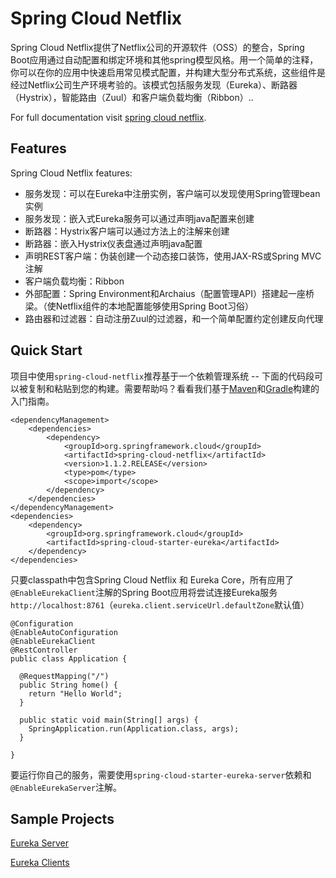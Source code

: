 # Spring Cloud Netflix

Spring Cloud Netflix提供了Netflix公司的开源软件（OSS）的整合，Spring Boot应用通过自动配置和绑定环境和其他spring模型风格。用一个简单的注释，你可以在你的应用中快速启用常见模式配置，并构建大型分布式系统，这些组件是经过Netflix公司生产环境考验的。该模式包括服务发现（Eureka）、断路器（Hystrix），智能路由（Zuul）和客户端负载均衡（Ribbon）..

For full documentation visit [spring cloud netflix](http://cloud.spring.io/spring-cloud-netflix/).

## Features

Spring Cloud Netflix features:

* 服务发现：可以在Eureka中注册实例，客户端可以发现使用Spring管理bean实例
* 服务发现：嵌入式Eureka服务可以通过声明java配置来创建
* 断路器：Hystrix客户端可以通过方法上的注解来创建
* 断路器：嵌入Hystrix仪表盘通过声明java配置
* 声明REST客户端：伪装创建一个动态接口装饰，使用JAX-RS或Spring MVC注解
* 客户端负载均衡：Ribbon
* 外部配置：Spring Environment和Archaius（配置管理API）搭建起一座桥梁。（使Netflix组件的本地配置能够使用Spring Boot习俗）
* 路由器和过滤器：自动注册Zuul的过滤器，和一个简单配置约定创建反向代理

## Quick Start

项目中使用`spring-cloud-netflix`推荐基于一个依赖管理系统 -- 下面的代码段可以被复制和粘贴到您的构建。需要帮助吗？看看我们基于[Maven](http://spring.io/guides/gs/maven/)和[Gradle](http://spring.io/guides/gs/gradle/)构建的入门指南。

	<dependencyManagement>
	    <dependencies>
	        <dependency>
	            <groupId>org.springframework.cloud</groupId>
	            <artifactId>spring-cloud-netflix</artifactId>
	            <version>1.1.2.RELEASE</version>
	            <type>pom</type>
	            <scope>import</scope>
	        </dependency>
	    </dependencies>
	</dependencyManagement>
	<dependencies>
	    <dependency>
	        <groupId>org.springframework.cloud</groupId>
	        <artifactId>spring-cloud-starter-eureka</artifactId>
	    </dependency>
	</dependencies>

只要classpath中包含Spring Cloud Netflix 和 Eureka Core，所有应用了 `@EnableEurekaClient`注解的Spring Boot应用将尝试连接Eureka服务`http://localhost:8761`（`eureka.client.serviceUrl.defaultZone`默认值）

	@Configuration
	@EnableAutoConfiguration
	@EnableEurekaClient
	@RestController
	public class Application {
	
	  @RequestMapping("/")
	  public String home() {
	    return "Hello World";
	  }
	
	  public static void main(String[] args) {
	    SpringApplication.run(Application.class, args);
	  }
	
	}

要运行你自己的服务，需要使用`spring-cloud-starter-eureka-server`依赖和`@EnableEurekaServer`注解。

## Sample Projects

[Eureka Server](https://github.com/spring-cloud-samples/eureka)

[Eureka Clients](https://github.com/spring-cloud-samples/customers-stores)




